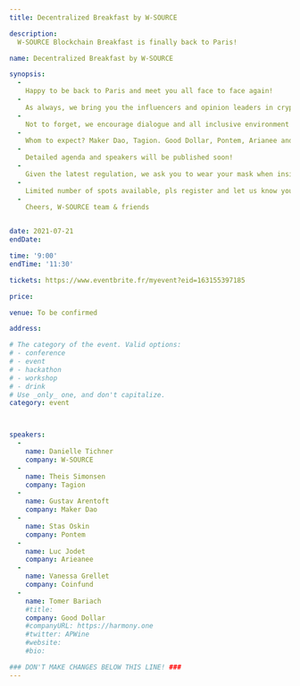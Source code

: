 ```yaml
---
title: Decentralized Breakfast by W-SOURCE

description: 
  W-SOURCE Blockchain Breakfast is finally back to Paris!

name: Decentralized Breakfast by W-SOURCE

synopsis:
  -
    Happy to be back to Paris and meet you all face to face again!
  -
    As always, we bring you the influencers and opinion leaders in crypto, finance, DeFi, NFT's & security  and all this in a good company, enjoying typical Parisian breakfast. 
  -
    Not to forget, we encourage dialogue and all inclusive environment and questions and comments are always welcome!
  -
    Whom to expect? Maker Dao, Tagion. Good Dollar, Pontem, Arianee and more!
  -
    Detailed agenda and speakers will be published soon!
  -
    Given the latest regulation, we ask you to wear your mask when inside, keep your distance and wash your hands.
  -
    Limited number of spots available, pls register and let us know you want to join us. Your attendance will be confirmed with our location address. We will do our best to accommodate you.
  -
    Cheers, W-SOURCE team & friends


date: 2021-07-21
endDate:

time: '9:00'
endTime: '11:30'

tickets: https://www.eventbrite.fr/myevent?eid=163155397185

price: 

venue: To be confirmed

address: 

# The category of the event. Valid options:
# - conference
# - event
# - hackathon
# - workshop
# - drink
# Use _only_ one, and don't capitalize.
category: event



speakers:
  -
    name: Danielle Tichner
    company: W-SOURCE
  -
    name: Theis Simonsen
    company: Tagion
  -
    name: Gustav Arentoft
    company: Maker Dao
  -
    name: Stas Oskin
    company: Pontem
  -
    name: Luc Jodet
    company: Arieanee
  -
    name: Vanessa Grellet
    company: Coinfund
  -
    name: Tomer Bariach
    #title: 
    company: Good Dollar
    #companyURL: https://harmony.one
    #twitter: APWine
    #website:
    #bio: 

### DON'T MAKE CHANGES BELOW THIS LINE! ###
---
```

<!-- ### DON'T MAKE CHANGES BELOW THIS LINE! ### -->

<Event-Content/>
